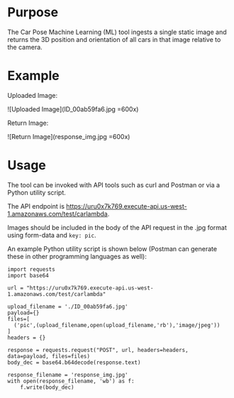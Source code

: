 # Purpose
The Car Pose Machine Learning (ML) tool ingests a single static image and returns the 3D position and orientation of all cars in that image relative to the camera.

# Example
Uploaded Image:

![Uploaded Image](ID_00ab59fa6.jpg =600x)

Return Image:

![Return Image](response_img.jpg =600x)

# Usage
The tool can be invoked with API tools such as curl and Postman or via a Python utility script.

The API endpoint is https://uru0x7k769.execute-api.us-west-1.amazonaws.com/test/carlambda.

Images should be included in the body of the API request in the .jpg format using form-data and `key: pic`.

An example Python utility script is shown below (Postman can generate these in other programming languages as well):

```
import requests
import base64

url = "https://uru0x7k769.execute-api.us-west-1.amazonaws.com/test/carlambda"

upload_filename = './ID_00ab59fa6.jpg'
payload={}
files=[
  ('pic',(upload_filename,open(upload_filename,'rb'),'image/jpeg'))
]
headers = {}

response = requests.request("POST", url, headers=headers, data=payload, files=files)
body_dec = base64.b64decode(response.text)

response_filename = 'response_img.jpg'  
with open(response_filename, 'wb') as f:
    f.write(body_dec)
```